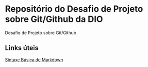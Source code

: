 # Repositório do Desafio de Projeto sobre Git/Github da DIO
Desafio de Projeto sobre Git/Github

## Links úteis
[Sintaxe Básica de Markdown](https://www.markdownguide.org/basic-syntax/)
